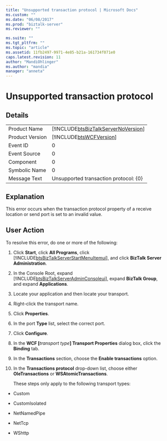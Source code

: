 ```yaml
---
title: "Unsupported transaction protocol | Microsoft Docs"
ms.custom: ""
ms.date: "06/08/2017"
ms.prod: "biztalk-server"
ms.reviewer: ""

ms.suite: ""
ms.tgt_pltfrm: ""
ms.topic: "article"
ms.assetid: 11fb2497-9971-4e85-b21a-161734f071e0
caps.latest.revision: 11
author: "MandiOhlinger"
ms.author: "mandia"
manager: "anneta"
---
```

# Unsupported transaction protocol
## Details  
  
|                 |                                                                                    |
|-----------------|------------------------------------------------------------------------------------|
|  Product Name   | [!INCLUDE[btsBizTalkServerNoVersion](../includes/btsbiztalkservernoversion-md.md)] |
| Product Version |             [!INCLUDE[btsWCFVersion](../includes/btswcfversion-md.md)]             |
|    Event ID     |                                         0                                          |
|  Event Source   |                                         0                                          |
|    Component    |                                         0                                          |
|  Symbolic Name  |                                         0                                          |
|  Message Text   |                       Unsupported transaction protocol: {0}                        |
  
## Explanation  
 This error occurs when the transaction protocol property of a receive location or send port is set to an invalid value.  
  
## User Action  
 To resolve this error, do one or more of the following:  
  
1. Click **Start**, click **All Programs**, click [!INCLUDE[btsBizTalkServerStartMenuItemui](../includes/btsbiztalkserverstartmenuitemui-md.md)], and click **BizTalk Server Administration**.  
  
2. In the Console Root, expand [!INCLUDE[btsBizTalkServerAdminConsoleui](../includes/btsbiztalkserveradminconsoleui-md.md)], expand **BizTalk Group**, and expand  **Applications**.  
  
3. Locate your application and then locate your transport.  
  
4. Right-click the transport name.  
  
5. Click **Properties**.  
  
6. In the port **Type** list, select the correct port.  
  
7. Click **Configure**.  
  
8. In the **WCF [**<em>transport type</em>**] Transport Properties** dialog box, click the **Binding** tab.  
  
9. In the **Transactions** section, choose the **Enable transactions** option.  
  
10. In the **Transactions protocol** drop-down list, choose either **OleTransactions** or **WSAtomicTransactions**.  
  
    These steps only apply to the following transport types:  
  
-   Custom  
  
-   CustomIsolated  
  
-   NetNamedPipe  
  
-   NetTcp  
  
-   WShttp